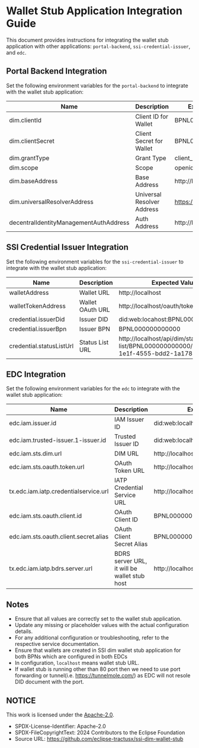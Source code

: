 # Wallet Stub Application Integration Guide

This document provides instructions for integrating the wallet stub application with other
applications: `portal-backend`, `ssi-credential-issuer`, and `edc`.

## Portal Backend Integration

Set the following environment variables for the `portal-backend` to integrate with the wallet stub application:

| Name                                   | Description                | Expected Value              |
|----------------------------------------|----------------------------|-----------------------------|
| dim.clientId                           | Client ID for Wallet       | BPNL000000000000            |
| dim.clientSecret                       | Client Secret for Wallet   | BPNL000000000000            |
| dim.grantType                          | Grant Type                 | client_credentials          |
| dim.scope                              | Scope                      | openid                      |
| dim.baseAddress                        | Base Address               | http://localhost            |
| dim.universalResolverAddress           | Universal Resolver Address | https://dev.uniresolver.io/ |
| decentralIdentityManagementAuthAddress | Auth Address               | http://localhost/api/sts    |

## SSI Credential Issuer Integration

Set the following environment variables for the `ssi-credential-issuer` to integrate with the wallet stub application:

| Name                     | Description      | Expected Value                                                                             |
|--------------------------|------------------|--------------------------------------------------------------------------------------------|
| walletAddress            | Wallet URL       | http://localhost                                                                           |
| walletTokenAddress       | Wallet OAuth URL | http://localhost/oauth/token                                                               |
| credential.issuerDid     | Issuer DID       | did:web:locahost:BPNL000000000000                                                          |
| credential.issuerBpn     | Issuer BPN       | BPNL000000000000                                                                           |
| credential.statusListUrl | Status List URL  | http://localhost/api/dim/status-list/BPNL000000000000/8a6c7486-1e1f-4555-bdd2-1a178182651e |

## EDC Integration

Set the following environment variables for the `edc` to integrate with the wallet stub application:

| Name                                  | Description                                  | Expected Value                     |
|---------------------------------------|----------------------------------------------|------------------------------------|
| edc.iam.issuer.id                     | IAM Issuer ID                                | did:web:localhost:BPNL000000000000 |
| edc.iam.trusted-issuer.1-issuer.id    | Trusted Issuer ID                            | did:web:localhost:BPNL000000000000 |
| edc.iam.sts.dim.url                   | DIM URL                                      | http://localhost/api/sts           |
| edc.iam.sts.oauth.token.url           | OAuth Token URL                              | http://localhost/oauth/token       |
| tx.edc.iam.iatp.credentialservice.url | IATP Credential Service URL                  | http://localhost/api               |
| edc.iam.sts.oauth.client.id           | OAuth Client ID                              | BPNL000000000000                   |
| edc.iam.sts.oauth.client.secret.alias | OAuth Client Secret Alias                    | BPNL000000000000                   |
| tx.edc.iam.iatp.bdrs.server.url       | BDRS server URL, it will be wallet stub host | http://localhost/api/v1/directory  |

## Notes

- Ensure that all values are correctly set to the wallet stub application.
- Update any missing or placeholder values with the actual configuration details.
- For any additional configuration or troubleshooting, refer to the respective service documentation.
- Ensure that wallets are created in SSI dim wallet stub application for both BPNs which are configured in both EDCs
- In configuration, ``localhost`` means wallet stub URL.
- If wallet stub is running other than 80 port then we need to use port forwarding or tunnel(i.e. https://tunnelmole.com/) as EDC will not resole DID document with the port.


## NOTICE

This work is licensed under the [Apache-2.0](https://www.apache.org/licenses/LICENSE-2.0).

- SPDX-License-Identifier: Apache-2.0
- SPDX-FileCopyrightText: 2024 Contributors to the Eclipse Foundation
- Source URL: https://github.com/eclipse-tractusx/ssi-dim-wallet-stub
